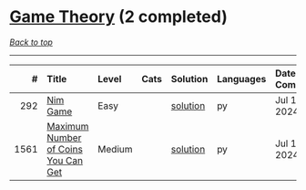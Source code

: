 # [Game Theory](<https://leetcode.com/tag/Game-Theory/>) (2 completed)

*[Back to top](<../../README.md>)*

------

|    # | Title                                                                                                      | Level   | Cats   | Solution                                                       | Languages   | Date Complete   |
|-----:|:-----------------------------------------------------------------------------------------------------------|:--------|:-------|:---------------------------------------------------------------|:------------|:----------------|
|  292 | [Nim Game](<https://leetcode.com/problems/nim-game>)                                                       | Easy    |        | [solution](<../_292. Nim Game.md>)                             | py          | Jul 11, 2024    |
| 1561 | [Maximum Number of Coins You Can Get](<https://leetcode.com/problems/maximum-number-of-coins-you-can-get>) | Medium  |        | [solution](<../_1561. Maximum Number of Coins You Can Get.md>) | py          | Jul 11, 2024    |